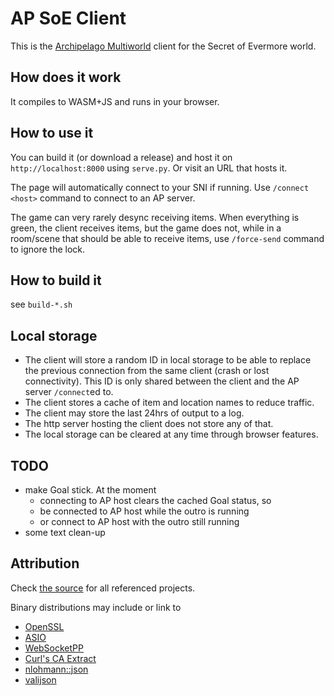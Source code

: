 # AP SoE Client

This is the [Archipelago Multiworld](https://github.com/ArchipelagoMW/Archipelago)
client for the Secret of Evermore world.

## How does it work

It compiles to WASM+JS and runs in your browser.

## How to use it

You can build it (or download a release) and host it on `http://localhost:8000`
using `serve.py`. Or visit an URL that hosts it.

The page will automatically connect to your SNI if running.
Use `/connect <host>` command to connect to an AP server.

The game can very rarely desync receiving items. When everything is green,
the client receives items, but the game does not, while in a room/scene that
should be able to receive items, use `/force-send` command to ignore the lock.

## How to build it

see `build-*.sh`

## Local storage

* The client will store a random ID in local storage to be able to replace the
  previous connection from the same client (crash or lost connectivity).
  This ID is only shared between the client and the AP server `/connect`ed to.
* The client stores a cache of item and location names to reduce traffic.
* The client may store the last 24hrs of output to a log.
* The http server hosting the client does not store any of that.
* The local storage can be cleared at any time through browser features.

## TODO

* make Goal stick.
  At the moment
  * connecting to AP host clears the cached Goal status, so
  * be connected to AP host while the outro is running
  * or connect to AP host with the outro still running
* some text clean-up

## Attribution

Check [the source](https://github.com/black-sliver/ap-soeclient/) for all referenced projects.

Binary distributions may include or link to

* [OpenSSL](https://github.com/openssl/openssl)
* [ASIO](https://github.com/chriskohlhoff/asio)
* [WebSocketPP](https://github.com/zaphoyd/websocketpp)
* [Curl's CA Extract](https://curl.se/docs/caextract.html)
* [nlohmann::json](https://github.com/nlohmann/json)
* [valijson](https://github.com/tristanpenman/valijson)
